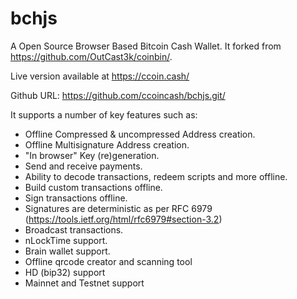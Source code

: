 bchjs
=======

A Open Source Browser Based Bitcoin Cash Wallet. It forked from https://github.com/OutCast3k/coinbin/.

Live version available at https://ccoin.cash/

Github URL: https://github.com/ccoincash/bchjs.git/

It supports a number of key features such as: 

- Offline Compressed & uncompressed Address creation.
- Offline Multisignature Address creation.
- "In browser" Key (re)generation. 
- Send and receive payments.
- Ability to decode transactions, redeem scripts and more offline.
- Build custom transactions offline.
- Sign transactions offline.
- Signatures are deterministic as per RFC 6979 (https://tools.ietf.org/html/rfc6979#section-3.2)
- Broadcast transactions.
- nLockTime support.
- Brain wallet support.
- Offline qrcode creator and scanning tool
- HD (bip32) support
- Mainnet and Testnet support